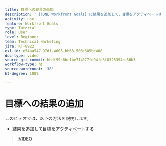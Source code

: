 ```yaml
---
title: 目標への結果の追加
description: ' [!DNL Workfront Goals] に結果を追加して、目標をアクティベートする方法を説明します。'
activity: use
feature: Workfront Goals
type: Tutorial
role: User
level: Beginner
team: Technical Marketing
jira: KT-8922
exl-id: e54aa547-97d1-4603-bb63-503e605be408
doc-type: video
source-git-commit: bbdf99c6bc1be714077fd94fc3f8325394de36b3
workflow-type: ht
source-wordcount: '38'
ht-degree: 100%

---
```


# 目標への結果の追加

このビデオでは、以下の方法を説明します。

* 結果を追加して目標をアクティベートする

>[!VIDEO](https://video.tv.adobe.com/v/335194/?quality=12&learn=on&enablevpops=1)
